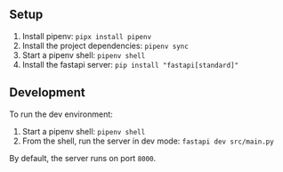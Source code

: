 ## Setup

1. Install pipenv: `pipx install pipenv`
2. Install the project dependencies: `pipenv sync`
3. Start a pipenv shell: `pipenv shell`
4. Install the fastapi server: `pip install "fastapi[standard]"`

## Development

To run the dev environment:

1. Start a pipenv shell: `pipenv shell` 
2. From the shell, run the server in dev mode: `fastapi dev src/main.py`

By default, the server runs on port `8000`.
